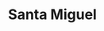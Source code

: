 ---
title: Santa Miguel
lat: 34.089487
lon: -120.359904
price: 1500
desc: Excellent rock fishing, calicos in shallow water. 3-5 hour ride for up to 6 passengers.
---